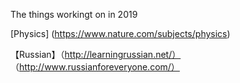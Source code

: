 The things workingt on in 2019

[Physics] (https://www.nature.com/subjects/physics)

【Russian】（http://learningrussian.net/）
            （http://www.russianforeveryone.com/）
